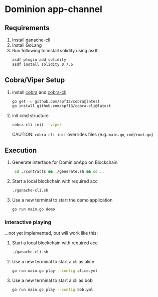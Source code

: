 # Dominion app-channel

## Requirements

1. Install [ganache-cli](https://github.com/trufflesuite/ganache-cli)
2. Install GoLang
3. Run following to install solidity using asdf
    ```sh
    asdf plugin add solidity
    asdf install solidity 0.7.6
    ```

## Cobra/Viper Setup
1. install [cobra](https://github.com/spf13/cobra) and [cobra-cli](https://github.com/spf13/cobra-cli/blob/main/README.md)
   ```sh
   go get -u github.com/spf13/cobra@latest
   go install github.com/spf13/cobra-cli@latest
   ```
2. init cmd structure
   ```sh
   cobra-cli init --viper
   ```
   CAUTION: ```cobra-cli init``` overrides files (e.g. ```main.go```, ```cmd/root.go```)

## Execution

1. Generate interface for DominionApp on Blockchain
   ```sh
    cd ./contracts && ./generate.sh && cd ..
    ```
2. Start a local blockchain with required acc
   ```sh
   ./ganache-cli.sh
    ```
3. Use a new terminal to start the demo application
   ```sh
   go run main.go demo
   ```

### interactive playing
...not yet implemented, but will work like this:
1. Start a local blockchain with required acc
   ```sh
   ./ganache-cli.sh
    ```
2. Use a new terminal to start a cli as alice
   ```sh
   go run main.go play --config alice.yml
   ```
3. Use a new terminal to start a cli as bob
   ```sh
   go run main.go play --config bob.yml
   ```